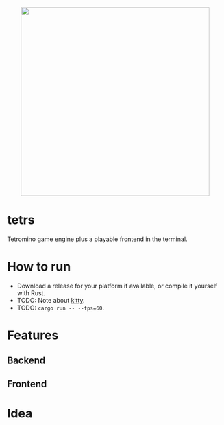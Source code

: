 <div align="center"><img width="440" src="https://repository-images.githubusercontent.com/816034047/9eba09ef-d6da-4b4c-9884-630e7f87e102" /></div>


# tetrs
Tetromino game engine plus a playable frontend in the terminal.

# How to run
- Download a release for your platform if available, or compile it yourself with Rust.
- TODO: Note about [kitty](<https://sw.kovidgoyal.net/kitty/>).
- TODO: `cargo run -- --fps=60`.

# Features

## Backend


## Frontend


# Idea
